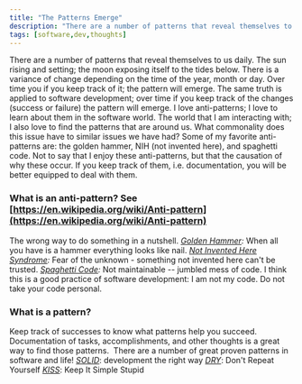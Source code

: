```yaml
---
title: "The Patterns Emerge"
description: "There are a number of patterns that reveal themselves to us daily."
tags: [software,dev,thoughts]
---
```

There are a number of patterns that reveal themselves to us daily. The sun rising and setting; the moon exposing itself to the tides below. There is a variance of change depending on the time of the year, month or day. Over time you if you keep track of it; the pattern will emerge. The same truth is applied to software development; over time if you keep track of the changes (success or failure) the pattern will emerge. I love anti-patterns; I love to learn about them in the software world. The world that I am interacting with; I also love to find the patterns that are around us. What commonality does this issue have to similar issues we have had? Some of my favorite anti-patterns are: the golden hammer, NIH (not invented here), and spaghetti code. Not to say that I enjoy these anti-patterns, but that the causation of why these occur. If you keep track of them, i.e. documentation, you will be better equipped to deal with them.

### What is an anti-pattern? See [https://en.wikipedia.org/wiki/Anti-pattern](https://en.wikipedia.org/wiki/Anti-pattern)

The wrong way to do something in a nutshell. _[Golden Hammer](https://en.wikipedia.org/wiki/Law_of_the_instrument):_ When all you have is a hammer everything looks like nail. _[Not Invented Here Syndrome](https://en.wikipedia.org/wiki/Not_invented_here):_ Fear of the unknown - something not invented here can't be trusted. _[Spaghetti Code](https://en.wikipedia.org/wiki/Spaghetti_code):_ Not maintainable -- jumbled mess of code. I think this is a good practice of software development: I am not my code. Do not take your code personal.

### **What is a pattern?**

Keep track of successes to know what patterns help you succeed.  Documentation of tasks, accomplishments, and other thoughts is a great way to find those patterns.  There are a number of great proven patterns in software and life! _[SOLID](https://en.wikipedia.org/wiki/SOLID)_: development the right way _[DRY](https://en.wikipedia.org/wiki/Don%27t_repeat_yourself)_: Don't Repeat Yourself _[KISS](https://en.wikipedia.org/wiki/KISS_principle)_: Keep It Simple Stupid